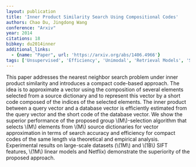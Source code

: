 ```yaml
---
layout: publication
title: 'Inner Product Similarity Search Using Compositional Codes'
authors: Chao Du, Jingdong Wang
conference: "Arxiv"
year: 2014
citations: 18
bibkey: du2014inner
additional_links:
  - {name: "Paper", url: 'https://arxiv.org/abs/1406.4966'}
tags: ['Unsupervised', 'Efficiency', 'Unimodal', 'Retrieval Models', 'Shallow', 'Datasets']
---
```

This paper addresses the nearest neighbor search problem under inner product
similarity and introduces a compact code-based approach. The idea is to
approximate a vector using the composition of several elements selected from a
source dictionary and to represent this vector by a short code composed of the
indices of the selected elements. The inner product between a query vector and
a database vector is efficiently estimated from the query vector and the short
code of the database vector. We show the superior performance of the proposed
group \\(M\\)-selection algorithm that selects \\(M\\) elements from \\(M\\) source
dictionaries for vector approximation in terms of search accuracy and
efficiency for compact codes of the same length via theoretical and empirical
analysis. Experimental results on large-scale datasets (\\(1M\\) and \\(1B\\) SIFT
features, \\(1M\\) linear models and Netflix) demonstrate the superiority of the
proposed approach.
